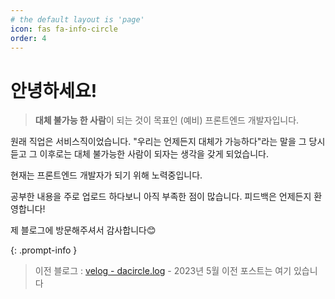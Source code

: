 ```yaml
---
# the default layout is 'page'
icon: fas fa-info-circle
order: 4
---
```


# 안녕하세요!

> **대체 불가능 한 사람**이 되는 것이 목표인 (예비) 프론트엔드 개발자입니다.

원래 직업은 서비스직이었습니다. "우리는 언제든지 대체가 가능하다"라는 말을 그 당시 듣고 그 이후로는 대체 불가능한 사람이 되자는 생각을 갖게 되었습니다.

현재는 프론트엔드 개발자가 되기 위해 노력중입니다.

공부한 내용을 주로 업로드 하다보니 아직 부족한 점이 많습니다.
피드백은 언제든지 환영합니다!

제 블로그에 방문해주셔서 감사합니다😊

{: .prompt-info }

> 이전 블로그 : <a href='https://velog.io/@dacircle' target="\_blank">velog - dacircle.log</a> - 2023년 5월 이전 포스트는 여기 있습니다
